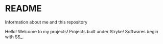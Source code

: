 # README
Information about me and this repository


Hello!
Welcome to my projects! 
Projects built under Stryke! Softwares begin with SS_.

